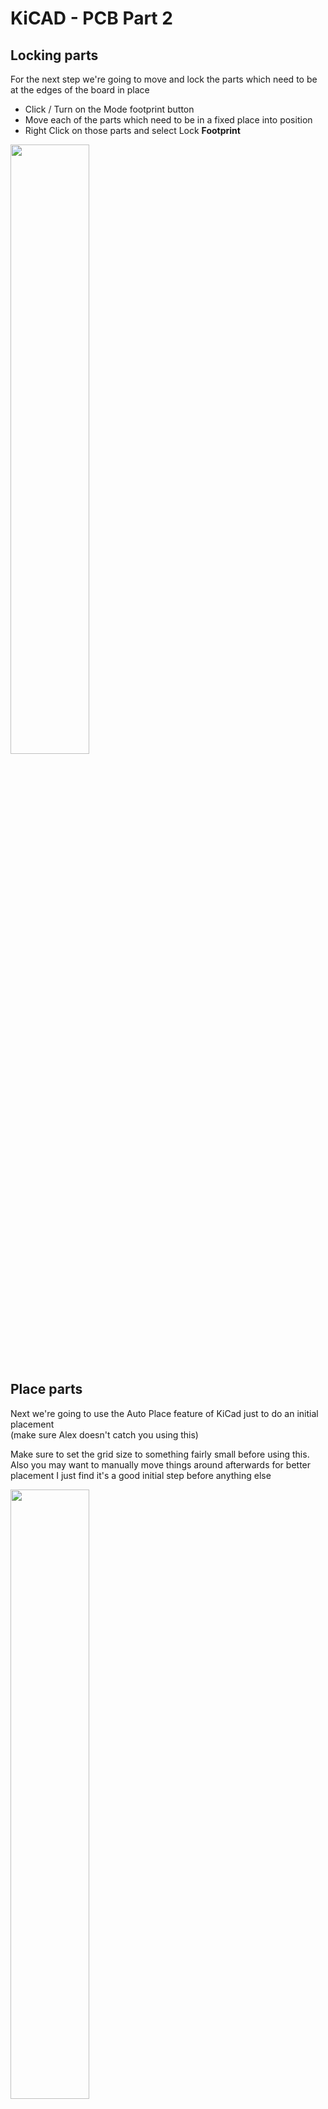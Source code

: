 # KiCAD - PCB Part 2

## Locking parts

For the next step we're going to move and lock the parts which need to be at the edges of the board in place

  * Click / Turn on the Mode footprint button
  * Move each of the parts which need to be in a fixed place into position
  * Right Click on those parts and select Lock **Footprint**

<a href="../../images/Design/KiCad-PCB/Pcb4.png"><img src="../../images/Design/KiCad-PCB/Pcb4.png" height="50%" width="50%" ></a> <br>

## Place parts

Next we're going to use the Auto Place feature of KiCad just to do an initial placement <br>
(make sure Alex doesn't catch you using this)

Make sure to set the grid size to something fairly small before using this.
Also you may want to manually move things around afterwards for better placement
I just find it's a good initial step before anything else

<a href="../../images/Design/KiCad-PCB/Pcb5.png"><img src="../../images/Design/KiCad-PCB/Pcb5.png" height="50%" width="50%" ></a> <br>

## Design Rules

Next we're going to set the design rules for the board.

### Hackaday Suggestions

Looking at this hackaday link for boards made using a Laser Cutter.
Its suggests the following

  * <https://hackaday.com/2013/05/11/laser-cutter-helps-make-dual-sided-pcbs/>

| Rule               | Min              | Typical          | Max             |
| -------------------|------------------|------------------|-----------------|
| Track Clearance    |                  | 15mil (0.381mm)  |                 |
| Track Width        | 22mil (0.5588mm) |                  |                 |
| Drill size         | 20mil (0.508mm)  |                  |                 |
| Vias / Outer       | 18mil (0.4572mm) |                  | 20mil (0.508mm) |
| Pads Top / Bottom  | 15mil (0.381mm)  |                  |                 |
| Autorouting Grid   |                  | 2mil (0.0508mm)  |                 |

They also suggest

  * 24 gauge wire or thinner is used for Vias
  * Drill bit is 0.02" (0.508mm) in diameter for via holes
  * Drill bit is 0.04" (1.016mm) in diameter for header pin holes

### Kicad Design Rules

By Selecting Desgin Rules -> Design Rules from the menu we can create a new NetClass to add in values
You may want to play around with different smaller values to see what is possible.

| Header      | Value     |
|-------------|-----------|
| Name        | Laser PCB |
| Clearance   | 0.381     |
| Track Width | 0.5588    |
| Via Dia     | 0.7       |
| Via Drill   | 0.508     |
| uVia Dia    | 0.7       |
| uVia Drill  | 0.508     |

Also you need to apply this netclass to all the components on the list

<a href="../../images/Design/KiCad-PCB/Pcb6.png"><img src="../../images/Design/KiCad-PCB/Pcb6.png" height="50%" width="50%" ></a> <br>

## Auto Routing

For the Next step we're going to route the board

### Export .dsn file

  * First Select the Free Route Button
  * Next Press the button labled "Export a Specctra Design (*.dsn) File"
  * Save the .dsn file ideally to a seperate directory (the auto router will likley create other files where the dsn file is located)

<a href="../../images/Design/KiCad-PCB/Pcb7.png"><img src="../../images/Design/KiCad-PCB/Pcb7.png" height="50%" width="50%" ></a> <br>

Next grab a copy of the Freerouting jar from

  * <https://github.com/freerouting/freerouting/tree/master/binaries>

### Freerouting

Open the dsn file saved within Freerouting

<a href="../../images/Design/KiCad-PCB/Freerouting1.png"><img src="../../images/Design/KiCad-PCB/Freerouting1.png" height="50%" width="50%" ></a> <br>

Select AutoRoute

<a href="../../images/Design/KiCad-PCB/Freerouting2.png"><img src="../../images/Design/KiCad-PCB/Freerouting2.png" height="50%" width="50%" ></a> <br>

Select File -> Export Specctra Session File

<a href="../../images/Design/KiCad-PCB/Freerouting3.png"><img src="../../images/Design/KiCad-PCB/Freerouting3.png" height="50%" width="50%" ></a> <br>

This should result in a .rules and .ses file being exported into the same directory

### Import back to KiCad

Next import the .ses file back into KiCad.

<a href="../../images/Design/KiCad-PCB/Pcb8.png"><img src="../../images/Design/KiCad-PCB/Pcb8.png" height="50%" width="50%" ></a> <br>

This should then place the routes and via's

## Manual Routing

When manual routing, I find it easier to enable the two buttons highlighted

<a href="../../images/Design/KiCad-PCB/Pcb9.png"><img src="../../images/Design/KiCad-PCB/Pcb9.png" height="50%" width="50%" ></a> <br>

This way all the options for right click  / Drag / Delete tracks are available

## TODO

  * <https://www.wayneandlayne.com/blog/2013/02/26/kicad-tutorial-pcb-edges/>
  * <https://www.wayneandlayne.com/blog/2013/02/26/kicad-tutorial-copper-pours-fills/>
  * <https://www.wayneandlayne.com/blog/tag/kicad-tutorial/>
